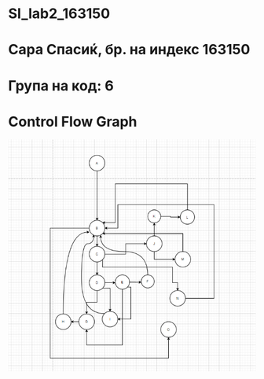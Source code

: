 # SI_lab2_163150

# Сара Спасиќ, бр. на индекс 163150

# Група на код: 6

# Control Flow Graph 

![cfg](https://github.com/saraspasic/SI_lab2_163150/blob/master/Screenshot_2.png)
